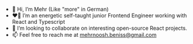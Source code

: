 - 👋 Hi, I’m Mehr (Like "more" in German)
- ❤️‍🔥 I’m an energetic self-taught junior Frontend Engineer working with React and Typescript
- 🌱 I’m looking to collaborate on interesting open-source React projects.
- 📫 Feel free to reach me at mehrnoosh.beniss@gmail.com

<!---
mehrbeniss/mehrbeniss is a ✨ special ✨ repository because its `README.md` (this file) appears on your GitHub profile.
You can click the Preview link to take a look at your changes.
--->

